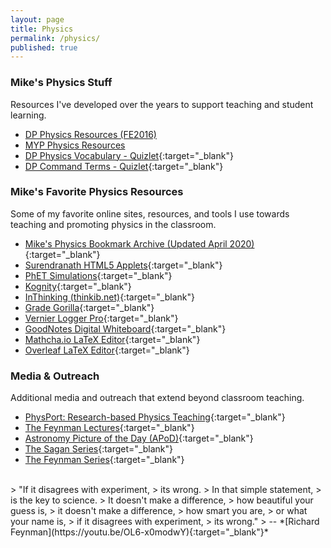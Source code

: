 ```yaml
---
layout: page
title: Physics
permalink: /physics/
published: true
---
```


### Mike's Physics Stuff
Resources I've developed over the years to support teaching and student learning.
- [DP Physics Resources (FE2016)](/physics_dp)
- [MYP Physics Resources](/physics_myp)
- [DP Physics Vocabulary - Quizlet](https://quizlet.com/mvpoirier/folders/dp-physics/sets){:target="_blank"}
- [DP Command Terms - Quizlet](https://quizlet.com/kr/308164418/dp-command-terms-flash-cards/){:target="_blank"}

### Mike's Favorite Physics Resources
Some of my favorite online sites, resources, and tools I use towards teaching and promoting physics in the classroom.
- [Mike's Physics Bookmark Archive (Updated April 2020)](/media/physics_bookmarks.html){:target="_blank"}
- [Surendranath HTML5 Applets](http://www.surendranath.org/){:target="_blank"}
- [PhET Simulations](https://phet.colorado.edu/){:target="_blank"}
- [Kognity](https://kognity.com/){:target="_blank"}
- [InThinking (thinkib.net)](http://www.thinkib.net/physics){:target="_blank"}
- [Grade Gorilla](https://www.gradegorilla.com/IB-physics-revision-questions.php){:target="_blank"}
- [Vernier Logger Pro](https://www.vernier.com/downloads/){:target="_blank"}
- [GoodNotes Digital Whiteboard](https://www.goodnotes.com/){:target="_blank"}
- [Mathcha.io LaTeX Editor](https://www.mathcha.io/editor){:target="_blank"}
- [Overleaf LaTeX Editor](https://www.overleaf.com/project){:target="_blank"}

### Media & Outreach
Additional media and outreach that extend beyond classroom teaching.  
- [PhysPort: Research-based Physics Teaching](https://www.physport.org/){:target="_blank"}
- [The Feynman Lectures](https://www.feynmanlectures.caltech.edu/){:target="_blank"}
- [Astronomy Picture of the Day (APoD)](https://apod.nasa.gov/apod/astropix.html){:target="_blank"}
- [The Sagan Series](https://www.youtube.com/watch?v=oY59wZdCDo0&list=PLF17F07CFC3208E29){:target="_blank"}
- [The Feynman Series](https://www.youtube.com/watch?v=cRmbwczTC6E&list=PL92F9FC91BBE2210D){:target="_blank"} 

<br>
> "If it disagrees with experiment,  
> its wrong.  
> In that simple statement,  
> is the key to science.  
> It doesn't make a difference,  
> how beautiful your guess is,  
> it doesn't make a difference,  
> how smart you are,  
> or what your name is,  
> if it disagrees with experiment,  
> its wrong."  
> -- *[Richard Feynman](https://youtu.be/OL6-x0modwY){:target="_blank"}*

